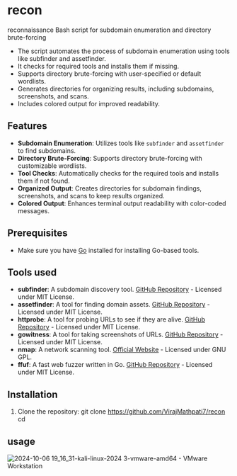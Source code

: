 # recon
reconnaissance Bash script for subdomain enumeration and directory brute-forcing

- The script automates the process of subdomain enumeration using tools like subfinder and assetfinder.
- It checks for required tools and installs them if missing.
- Supports directory brute-forcing with user-specified or default wordlists.
- Generates directories for organizing results, including subdomains, screenshots, and scans.
- Includes colored output for improved readability.

## Features

- **Subdomain Enumeration**: Utilizes tools like `subfinder` and `assetfinder` to find subdomains.
- **Directory Brute-Forcing**: Supports directory brute-forcing with customizable wordlists.
- **Tool Checks**: Automatically checks for the required tools and installs them if not found.
- **Organized Output**: Creates directories for subdomain findings, screenshots, and scans to keep results organized.
- **Colored Output**: Enhances terminal output readability with color-coded messages.

## Prerequisites
- Make sure you have [Go](https://golang.org/dl/) installed for installing Go-based tools.

## Tools used
- **subfinder**: A subdomain discovery tool. [GitHub Repository](https://github.com/projectdiscovery/subfinder) - Licensed under MIT License.
- **assetfinder**: A tool for finding domain assets. [GitHub Repository](https://github.com/tomnomnom/assetfinder) - Licensed under MIT License.
- **httprobe**: A tool for probing URLs to see if they are alive. [GitHub Repository](https://github.com/tomnomnom/httprobe) - Licensed under MIT License.
- **gowitness**: A tool for taking screenshots of URLs. [GitHub Repository](https://github.com/sensepost/gowitness) - Licensed under MIT License.
- **nmap**: A network scanning tool. [Official Website](https://nmap.org/) - Licensed under GNU GPL.
- **ffuf**: A fast web fuzzer written in Go. [GitHub Repository](https://github.com/ffuf/ffuf) - Licensed under MIT License.
  
## Installation 
1. Clone the repository:
   git clone <https://github.com/VirajMathpati7/recon>
   cd

## usage 
![2024-10-06 19_16_31-kali-linux-2024 3-vmware-amd64 - VMware Workstation](https://github.com/user-attachments/assets/f9c9e23c-c834-4d5f-a89a-317d6ce71d88)
